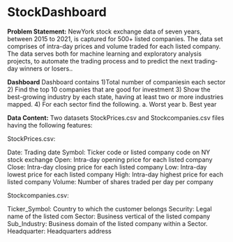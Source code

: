 # StockDashboard
**Problem Statement:**
NewYork stock exchange data of seven years, between 2015 to 2021, is captured for 500+ listed companies. 
The data set comprises of intra-day prices and volume traded for each listed company. 
The data serves both for machine learning and exploratory analysis projects, to automate the trading process and to predict the next trading-day winners or losers.. 

**Dashboard**
  Dashboard contains
 1)Total number of companiesin each sector
 2) Find the top 10 companies that are good for investment
 3) Show the best-growing industry by each state, having at least two or more industries mapped.
 4) For each sector find the following.
    a. Worst year
    b. Best year
    
**Data Content:**
Two datasets StockPrices.csv and Stockcompanies.csv files having the following features:

StockPrices.csv:

Date: Trading date
Symbol: Ticker code or listed company code on NY stock exchange
Open: Intra-day opening price for each listed company
Close: Intra-day closing price for each listed company
Low: Intra-day lowest price for each listed company
High: Intra-day highest price for each listed company
Volume: Number of shares traded per day per company

Stockcompanies.csv:

Ticker_Symbol: Country to which the customer belongs
Security: Legal name of the listed com
Sector: Business vertical of the listed company
Sub_Industry: Business domain of the listed company within a Sector.
Headquarter: Headquarters address



